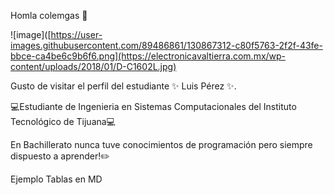  Homla colemgas 👋

![image]([https://user-images.githubusercontent.com/89486861/130867312-c80f5763-2f2f-43fe-bbce-ca4be6c9b6f6.png](https://electronicavaltierra.com.mx/wp-content/uploads/2018/01/D-C1602L.jpg)


Gusto de visitar el perfil del estudiante  ✨ Luis Pérez ✨.

💻Estudiante de Ingenieria en Sistemas Computacionales del Instituto Tecnológico de Tijuana💻

En Bachillerato nunca tuve conocimientos de programación pero siempre dispuesto a aprender!✏️


Ejemplo Tablas en MD
